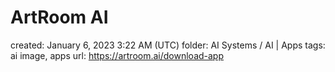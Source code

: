 # ArtRoom AI

created: January 6, 2023 3:22 AM (UTC)
folder: AI Systems / AI | Apps
tags: ai image, apps
url: https://artroom.ai/download-app